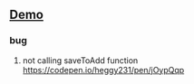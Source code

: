 ## [Demo](https://heggy231.github.io/scene-it-starter/)

### bug
1. not calling saveToAdd function
https://codepen.io/heggy231/pen/jOypQqp